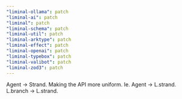 ```yaml
---
"liminal-ollama": patch
"liminal-ai": patch
"liminal": patch
"liminal-schema": patch
"liminal-util": patch
"liminal-arktype": patch
"liminal-effect": patch
"liminal-openai": patch
"liminal-typebox": patch
"liminal-valibot": patch
"liminal-zod3": patch
---
```


Agent -> Strand. Making the API more uniform. Ie. Agent -> L.strand. L.branch -> L.strand.

